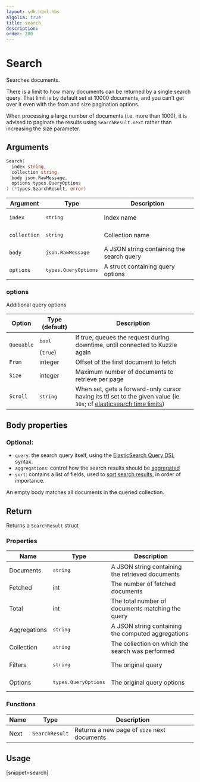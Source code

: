 ```yaml
---
layout: sdk.html.hbs
algolia: true
title: search
description:
order: 200
---
```


# Search

Searches documents.

There is a limit to how many documents can be returned by a single search query.
That limit is by default set at 10000 documents, and you can't get over it even with the from and size pagination options.

<div class="alert alert-info">
  <p>
  When processing a large number of documents (i.e. more than 1000), it is advised to paginate the results using <code>SearchResult.next</code> rather than increasing the size parameter.
  </p>
</div>

## Arguments

```go
Search(
  index string, 
  collection string, 
  body json.RawMessage, 
  options types.QueryOptions
) (*types.SearchResult, error)
```

| Argument | Type | Description |
| --- | --- | --- |
| `index` | <pre>string</pre> | Index name |
| `collection` | <pre>string</pre> | Collection name |
| `body` | <pre>json.RawMessage</pre> | A JSON string containing the search query |
| `options` | <pre>types.QueryOptions</pre> | A struct containing query options |

### options

Additional query options

| Option | Type (default) | Description |
| --- | --- | --- |
| `Queuable` | <pre>bool</pre>  (`true`) | If true, queues the request during downtime, until connected to Kuzzle again |
| `From` | integer | Offset of the first document to fetch |
| `Size` | integer | Maximum number of documents to retrieve per page  |
| `Scroll` | <pre>string</pre> | When set, gets a forward-only cursor having its ttl set to the given value (ie `30s`; cf [elasticsearch time limits](https://www.elastic.co/guide/en/elasticsearch/reference/current/common-options.html#time-units)) |

## Body properties

### Optional:

- `query`: the search query itself, using the [ElasticSearch Query DSL](https://www.elastic.co/guide/en/elasticsearch/reference/5.6/query-dsl.html) syntax.
- `aggregations`: control how the search results should be [aggregated](https://www.elastic.co/guide/en/elasticsearch/reference/5.6/search-aggregations.html)
- `sort`: contains a list of fields, used to [sort search results](https://www.elastic.co/guide/en/elasticsearch/reference/5.6/search-request-sort.html), in order of importance.

An empty body matches all documents in the queried collection.

## Return

Returns a `SearchResult` struct

### Properties

| Name | Type | Description |
| --- | --- | --- |
| Documents | <pre>string</pre> | A JSON string containing the retrieved documents |
| Fetched | int | The number of fetched documents |
| Total | int | The total number of documents matching the query |
| Aggregations | <pre>string</pre> | A JSON string containing the computed aggregations |
| Collection | <pre>string</pre> | The collection on which the search was performed |
| Filters | <pre>string</pre> | The original query |
| Options | <pre>types.QueryOptions</pre> | The original query options |

### Functions

| Name | Type | Description |
| --- | --- | --- |
| Next | `SearchResult` | Returns a new page of `size` next documents |

## Usage

[snippet=search]
